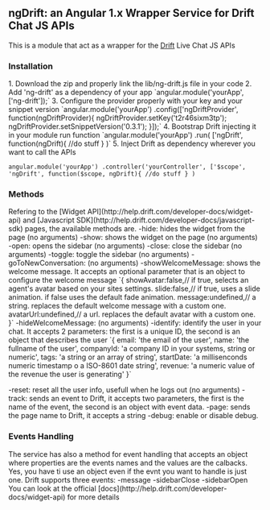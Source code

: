 <h2>ngDrift: an Angular 1.x Wrapper Service for Drift Chat JS APIs</h2>

This is a module that act as a wrapper for the [Drift](https://www.drift.com/) Live Chat JS APIs

<h3>Installation</h3>
1. Download the zip and properly link the lib/ng-drift.js file in your code
2. Add 'ng-drift' as a dependency of your app
`angular.module('yourApp', ['ng-drift']);`
3. Configure the provider properly with your key and your snippet version
`angular.module('yourApp')
	.config(['ngDriftProvider',
		function(ngDriftProvider){
			ngDriftProvider.setKey('t2r46sixm3tp');
			ngDriftProvider.setSnippetVersion('0.3.1');
		}]);`
4. Bootstrap Drift injecting it in your module run function
`angular.module('yourApp')
	.run(
		['ngDrift',
		function(ngDrift){
			//do stuff
		}
	)`
5. Inject Drift as dependency wherever you want to call the APIs

`angular.module('yourApp')
	.controller('yourController',
		['$scope', 'ngDrift',
		function($scope, ngDrift){
			//do stuff
		}
	)`

<h3>Methods</h3>
Refering to the [Widget API](http://help.drift.com/developer-docs/widget-api) and [Javascript SDK](http://help.drift.com/developer-docs/javascript-sdk) pages, the available methods are.
-hide: hides the widget from the page (no arguments)
-show: shows the widget on the page (no arguments)
-open: opens the sidebar (no arguments)
-close: close the sidebar (no arguments)
-toggle: toggle the sidebar (no arguments)
-goToNewConversation: (no arguments)
-showWelcomeMessage: shows the welcome message. It accepts an optional parameter that is an object to configure the welcome message
`{ 
  showAvatar:false,// if true, selects an agent's avatar based on your sites settings.
  slide:false,// if true, uses a slide animation. if false uses the default fade animation. 
  message:undefined,// a string. replaces the default welcome message with a custom one. 
  avatarUrl:undefined,// a url. replaces the default avatar with a custom one. 
}`
-hideWelcomeMessage: (no arguments)
-identify: identify the user in your chat. It accepts 2 parameters: the first is a unique ID, the second is an object that describes the user
`{
	email: 'the email of the user',
	name: 'the fullname of the user',
	companyId: 'a company ID in your systems, string or numeric',
	tags: 'a string or an array of string',
	startDate: 'a millisenconds numeric timestamp o a ISO-8601 date string',
	revenue: 'a numeric value of the revenue the user is generating'
}`

-reset: reset all the user info, usefull when he logs out (no arguments)
-track: sends an event to Drift, it accepts two parameters, the first is the name of the event, the second is an object with event data.
-page: sends the page name to Drift, it accepts a string
-debug: enable or disable debug.

<h3>Events Handling</h3>
The service has also a method for event handling that accepts an object where properties are the events names and the values are the calbacks. Yes, you have ti use an object even if the evnt you want to handle is just one. Drift supports three events:
-message
-sidebarClose
-sidebarOpen
You can look at the official [docs](http://help.drift.com/developer-docs/widget-api) for more details